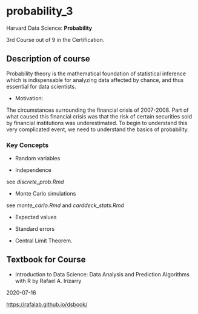 # probability_3
Harvard Data Science: **Probability**

3rd Course out of 9 in the Certification. 

## Description of course

Probability theory is the mathematical foundation of statistical inference 
which is indispensable for analyzing data affected by chance, and 
thus essential for data scientists. 

- Motivation:

The circumstances surrounding the financial crisis of 2007-2008. 
Part of what caused this financial crisis was that the risk of certain 
securities sold by financial institutions was underestimated. 
To begin to understand this very complicated event, we need to understand the basics of probability. 

### Key Concepts

- Random variables

- Independence

see *discrete_prob.Rmd*

- Monte Carlo simulations

see *monte_carlo.Rmd* and *carddeck_stats.Rmd*

- Expected values

- Standard errors

- Central Limit Theorem. 


## Textbook for Course

- Introduction to Data Science: Data Analysis and Prediction Algorithms with R by Rafael A. Irizarry

2020-07-16

https://rafalab.github.io/dsbook/
